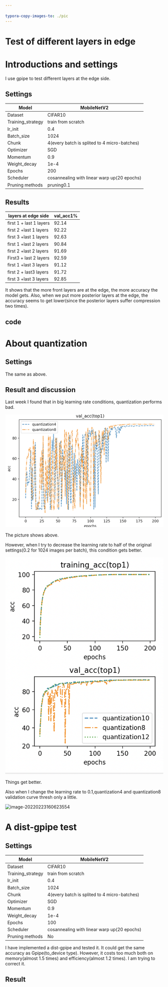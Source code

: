 ```yaml
---

typora-copy-images-to: ./pic
---
```


# Test of different layers in edge

# Introductions and settings

I use gpipe to test different layers at the edge side.

## Settings

| Model             | MobileNetV2                                  |
| ----------------- | -------------------------------------------- |
| Dataset           | CIFAR10                                      |
| Training_strategy | train from scratch                           |
| lr_init           | 0.4                                          |
| Batch_size        | 1024                                         |
| Chunk             | 4(every batch is splited to 4 micro-batches) |
| Optimizer         | SGD                                          |
| Momentum          | 0.9                                          |
| Weight_decay      | 1e-4                                         |
| Epochs            | 200                                          |
| Scheduler         | cosannealing with linear warp up(20 epochs)  |
| Pruning methods   | pruning0.1                                   |

## Results

| layers at edge side     | val_acc1% |
| ----------------------- | --------- |
| first 1 + last 1 layers | 92.14     |
| first 2 +last 1 layers  | 92.22     |
| first 3 +last 1 layers  | 92.63     |
| first 1 +last 2 layers  | 90.84     |
| first 2 +last 2 layers  | 91.69     |
| First3 + last 2 layers  | 92.59     |
| first 1 +last 3 layers  | 91.12     |
| first 2 + last3 layers  | 91.72     |
| first 3 +last 3 layers  | 92.85     |

It shows that the more front layers are at the edge, the more accuracy the model gets. Also, when we put more posterior layers at the edge, the accuracy seems to get lower(since the posterior layers suffer compression two times).

## code



# About quantization

## Settings

The same as above.

## Result and discussion

Last week I found that in big learning rate conditions, quantization performs bad.

![image-20220215102351169](./pic/image-20220215102351169.png)

The picture shows above. 

However, when I try to decrease the learning rate to half of the original settings(0.2 for 1024 images per batch), this condition gets better.

![image-20220223002245350](./pic/image-20220223002245350.png)

Things get better.

Also when I change the learning rate to 0.1,quantization4 and quantization8 validation curve thresh only a little.

![image-20220223160623554](/Users/catbeta/Documents/research/gpipe_test/pic/image-20220223160623554.png)

# A dist-gpipe test

## Settings

| Model             | MobileNetV2                                  |
| ----------------- | -------------------------------------------- |
| Dataset           | CIFAR10                                      |
| Training_strategy | train from scratch                           |
| lr_init           | 0.4                                          |
| Batch_size        | 1024                                         |
| Chunk             | 4(every batch is splited to 4 micro-batches) |
| Optimizer         | SGD                                          |
| Momentum          | 0.9                                          |
| Weight_decay      | 1e-4                                         |
| Epochs            | 100                                          |
| Scheduler         | cosannealing with linear warp up(20 epochs)  |
| Pruning methods   | No                                           |

I have implemented a dist-gpipe and tested it. It could get the same accuracy as Gpipe(to_device type). However, it costs too much both on memory(almost 1.5 times) and efficiency(almost 1.2 times). I am trying to correct it.

## Result





 

